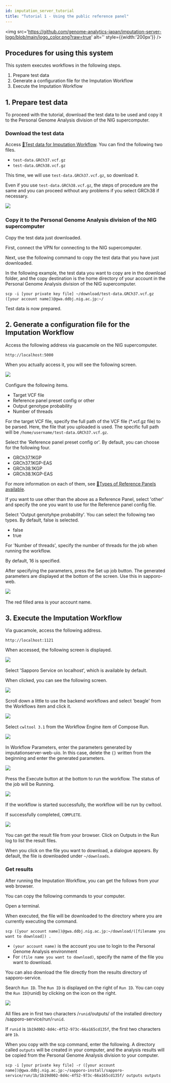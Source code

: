 ```yaml
---
id: imputation_server_tutorial
title: "Tutorial 1 - Using the public reference panel"
---
```


<img
  src='https://github.com/genome-analytics-japan/imputation-server-logo/blob/main/logo_color.png?raw=true'
  alt=''
  style={{width:'200px'}}
/>

## Procedures for using this system

This system executes workflows in the following steps.

1. Prepare test data
2. Generate a configuration file for the Imputation Workflow
3. Execute the Imputation Workflow


## 1. Prepare test data

To proceed with the tutorial, download the test data to be used and copy it to the Personal Genome Analysis division of the NIG supercomputer.


### Download the test data

Access [&#x1f517;<u>Test data for Imputation Workflow</u>](https://zenodo.org/record/6650681#.YrD-HOxBykr). You can find the following two files.

- `test-data.GRCh37.vcf.gz`
- `test-data.GRCh38.vcf.gz`

This time, we will use `test-data.GRCh37.vcf.gz`, so download it.

Even if you use `test-data.GRCh38.vcf.gz`, the steps of procedure are the same and you can proceed without any problems if you select GRCh38 if necessary.

![](./imputationserver.tutorial.Fig1.png)




### Copy it to the Personal Genome Analysis division of the NIG supercomputer

Copy the test data just downloaded.

First, connect the VPN for connecting to the NIG supercomputer.

Next, use the following command to copy the test data that you have just downloaded.

In the following example, the test data you want to copy are in the download folder, and the copy destination is the home directory of your account in the Personal Genome Analysis division of the NIG supercomputer.

```
scp -i [your private key file] ~/download/test-data.GRCh37.vcf.gz ([your account name])@gwa.ddbj.nig.ac.jp:~/
```

Test data is now prepared.

## 2. Generate a configuration file for the Imputation Workflow

Access the following address via guacamole on the NIG supercomputer.

```text
http://localhost:5000
```

When you actually access it, you will see the following screen.

![](./imputationserver.tutorial.Fig2.png)

Configure the following items.

- Target VCF file
- Reference panel preset config or other
- Output genotype probability
- Number of threads

For the target VCF file, specify the full path of the VCF file (\*.vcf.gz file) to be parsed.
Here, the file that you uploaded is used.
The specific full path will be `/home/username/test-data.GRCh37.vcf.gz`.

Select the 'Reference panel preset config or'.
By default, you can choose for the following four.

- GRCh37.1KGP
- GRCh37.1KGP-EAS
- GRCh38.1KGP
- GRCh38.1KGP-EAS

For more information on each of them, see [&#x1f517;<u>Types of Reference Panels available</u>](https://sc.ddbj.nig.ac.jp/en/advanced_guides/imputation_server/#available-reference-panel-types).

If you want to use other than the above as a Reference Panel, select 'other' and specify the one you want to use for the Reference panel config file.

Select 'Output genotyhpe probability'.
You can select the following two types. By default, false is selected.

- false
- true

For 'Number of threads', specify the number of threads for the job when running the workflow.

By default, 16 is specified.

After specifying the parameters, press the Set up job button.
The generated parameters are displayed at the bottom of the screen. Use this in sapporo-web.

![](./imputationserver.tutorial.Fig3.png)

The red filled area is your account name.

## 3. Execute the Imputation Workflow

Via guacamole, access the following address.

```text
http://localhost:1121
```

When accessed, the following screen is displayed.

![](./imputationserver.tutorial.Fig4.png)

Select 'Sapporo Service on localhost', which is available by default.

When clicked, you can see the following screen.

![](./imputationserver.tutorial.Fig5.png)

Scroll down a little to use the backend workflows and select 'beagle' from the Workflows item and click it.

![](./imputationserver.tutorial.Fig6-2.png)

Select `cwltool 3.1` from the Workflow Engine item of Compose Run.

![](./imputationserver.tutorial.Fig7.png)

In Workflow Parameters, enter the parameters generated by imputationserver-web-uio.
In this case, delete the `{}` written from the beginning and enter the generated parameters.

![](./imputationserver.tutorial.Fig8-2.png)

Press the Execute button at the bottom to run the workflow.
The status of the job will be Running.

![](./imputationserver.tutorial.Fig9-2.png)

If the workflow is started successfully, the workflow will be run by cwltool.

If successfully completed, `COMPLETE`.

![](./imputationserver.tutorial.Fig10-2.png)

You can get the result file from your browser.
Click on Outputs in the Run log to list the result files.

When you click on the file you want to download, a dialogue appears. By default, the file is downloaded under `~/downloads`.

### Get results

After running the Imputation Workflow, you can get the follows from your web browser.

You can copy the following commands to your computer.

Open a terminal.

When executed, the file will be downloaded to the directory where you are currently executing the command.

```console
scp ([your account name])@gwa.ddbj.nig.ac.jp:~/download/([filename you want to download]) .
```

- `(your account name)` is the account you use to login to the Personal Genome Analysis environment
- For `(file name you want to download)`, specify the name of the file you want to download.

You can also download the file directly from the results directory of sapporo-service.

Search `Run ID`.
The `Run ID` is displayed on the right of `Run ID`.
You can copy the `Run ID`(runid) by clicking on the icon on the right.

![](./imputationserver.tutorial.Fig11.png)

All files are in first two characters /`runid`/outputs/ of the installed directory /sapporo-service/run/`runid`.

If `runid` is `1b19d002-8d4c-4f52-973c-66a165cd135f`, the first two characters are `1b`.

When you copy with the scp command, enter the following.
A directory called `outputs` will be created in your computer, and the analysis results will be copied from the Personal Genome Analysis division to your computer.

```
scp -i [your private key file] -r ([your account name])@gwa.ddbj.nig.ac.jp:~/sapporo-install/sapporo-service/run/1b/1b19d002-8d4c-4f52-973c-66a165cd135f/ outputs outputs
```
